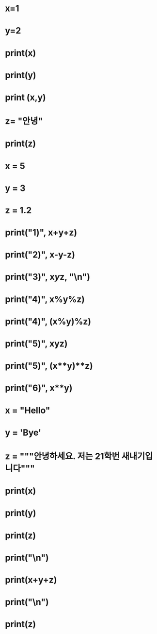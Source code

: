 # x=1
# y=2
# print(x)
# print(y)
# print (x,y)
# z= "안녕"
# print(z)

# x = 5 
# y = 3 
# z = 1.2 
# print("1)", x+y+z) 
# print("2)", x-y-z)
# print("3)", x*y*z, "\n")
# print("4)", x%y%z) 
# print("4)", (x%y)%z)
# print("5)", x**y**z) 
# print("5)", (x**y)**z) 
# print("6)", x**y)

# x = "Hello" 
# y = 'Bye'
# z = """안녕하세요. 저는 21학번 새내기입니다""" 
# print(x)
# print(y)
# print(z)
# print("\n") 
# print(x+y+z)
# print("\n")
# print(z)
